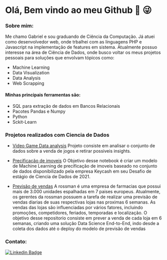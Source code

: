 # Olá, Bem vindo ao meu Github 👋 :stuck_out_tongue_winking_eye:

### Sobre mim:
  Me chamo Gabriel e sou graduando de Ciência da Computação. Já atuei como desenvolvedor web, onde trbalhei com as  linguagens PHP e  Javascript na implementação de features em sistema. Atualmente possuo interesse na área de Ciência de Dados, onde busco voltar os meus projetos pessoais para soluções que envolvam tópicos como:
  - Machine Learning
  - Data Visualization
  - Data Analysis
  - Web Scrapping
  
  
  
#### Minhas principais ferramentas são:
  - SQL para extração de dados em Bancos Relacionais
  - Pacotes Pandas e Numpy
  - Python
  - Sckit-Learn
 
  
### Projetos realizados com Ciencia de Dados
  - [Video Game Data analysis](https://github.com/gabrielcruvinel/data_science/tree/main/video_game_sales) Projeto consiste em analisar o conjunto de dados sobre a venda de jogos e retirar possiveis insights.
  
  - [Precificação de imoveis](https://github.com/gabrielcruvinel/data_science/tree/main/precificacao_imovel) O Objetivo desse notebook é criar um modelo de Machine Learning de precificação de imoveis baseado no conjunto de dados disponibilizado pela empresa Keycash em seu Desafio de estágio de Ciencia de Dados de 2021. 
  
  - [Previsão de vendas](https://github.com/gabrielcruvinel/rossman_store_sales) A rossman é uma empresa de farmacias que possui mais de 3.000 unidades espalhadas em 7 paises europeus. Atualmente, os gerentes da rossman possuem a tarefa de realizar uma previsão de vendas diarias de suas respectivas lojas nas proximas 6 semanas. As vendas das lojas são influenciadas por vários fatores, incluindo promoções, competidores, feriados, temporadas e localização. O objetivo desse repositorio consiste em prever a venda de cada loja em 6 semanas, criando uma solução Data Science End-to-End, indo desde a coleta dos dados até o deploy do modelo de previsão de vendas
  
  
 ### Contato:

[![Linkedin Badge](https://img.shields.io/badge/-LinkedIn-blue?style=flat-square&logo=Linkedin&logoColor=white&link=https://www.linkedin.com/in/gabriel-cruvinel-2104b5177/)](https://www.linkedin.com/in/gabriel-cruvinel-2104b5177/)
